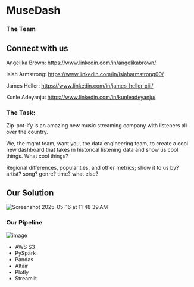 # MuseDash

### The Team
## Connect with us
Angelika Brown: https://www.linkedin.com/in/angelikabrown/

Isiah Armstrong: https://www.linkedin.com/in/isiaharmstrong00/

James Heller: https://www.linkedin.com/in/james-heller-xiii/

Kunle Adeyanju: https://www.linkedin.com/in/kunleadeyanju/


### The Task:

Zip-pot-ify is an amazing new music streaming company with listeners all over the country.

We, the mgmt team, want you, the data engineering team, to create a cool new dashboard that takes in historical listening data and show us cool things. What cool things?

Regional differences, popularities, and other metrics; show it to us by? artist? song? genre? time? what else?

## Our Solution

![Screenshot 2025-05-16 at 11 48 39 AM](https://github.com/user-attachments/assets/faabcfe6-4ee9-4b54-9fc8-7059eb6600b1)


### Our Pipeline

![image](https://github.com/user-attachments/assets/16e80648-9c17-4af4-8bd2-51e5f6a9bae3)



* AWS S3
* PySpark
* Pandas
* Altair
* Plotly
* Streamlit

